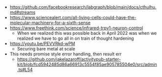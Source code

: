 - https://github.com/facebookresearch/labgraph/blob/main/docs/cthulhu.md#streams
- https://www.sciencealert.com/all-living-cells-could-have-the-molecular-machinery-for-a-sixth-sense
- https://www.freethink.com/science/infrared-trpv1-neuron-control
  - When we realized this was possible back in April 2022 was when we realized we have to go all in on train of thought hardening
- https://youtu.be/PEVVRkd-wPM
  - Securing bare metal at scale
- This needs promise style error handling, then result err
  - https://github.com/jakelazaroff/activitypub-starter-kit/blob/fcd5942485d86a66913c5554f85ae905785504e0/src/admin.ts#L54